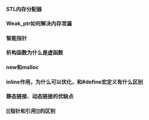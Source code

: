   #### STL内存分配器 
  #### Weak_ptr如何解决内存泄漏 
  #### 智能指针
  #### 析构函数为什么是虚函数 
  
  #### new和malloc
  #### inline作用，为什么可以优化，和#define宏定义有什么区别 
  
  #### 静态链接、动态链接的优缺点 
  
  #### [[指针和引用]]的区别 